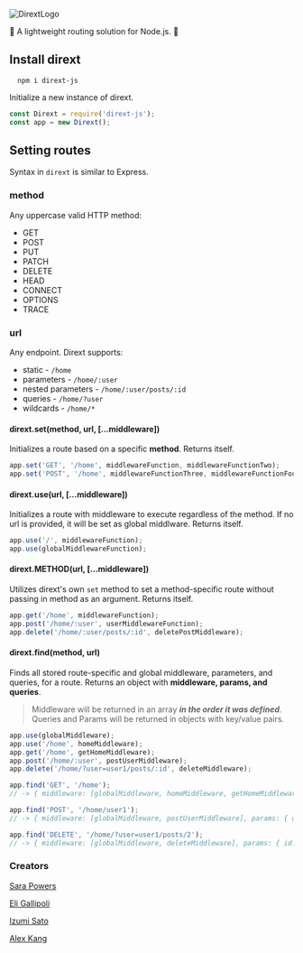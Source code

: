 ![DirextLogo](https://i.ibb.co/3CCS8g5/dirextlogo.png)

 🚧 A lightweight routing solution for Node.js. 🚧

## **Install dirext** 
`  npm i dirext-js`

Initialize a new instance of dirext.

```javascript
const Dirext = require('dirext-js');
const app = new Dirext();
```

## Setting routes

Syntax in `dirext` is similar to Express. 

### method
Any uppercase valid HTTP method:
* GET
* POST
* PUT
* PATCH
* DELETE
* HEAD
* CONNECT
* OPTIONS
* TRACE

### url
Any endpoint. Dirext supports:
* static - `/home`
* parameters - `/home/:user`
* nested parameters - `/home/:user/posts/:id`
* queries - `/home/?user`
* wildcards - `/home/*`


#### dirext.set(method, url, [...middleware])
Initializes a route based on a specific **method**. Returns itself.

```javascript
app.set('GET', '/home', middlewareFunction, middlewareFunctionTwo);
app.set('POST', '/home', middlewareFunctionThree, middlewareFunctionFour);
```

#### dirext.use(url, [...middleware])

Initializes a route with middleware to execute regardless of the method. If no url is provided, it will be set as global middlware. Returns itself.

```javascript
app.use('/', middlewareFunction);
app.use(globalMiddlewareFunction);
```

#### dirext.METHOD(url, [...middleware])

Utilizes dirext's own `set` method to set a method-specific route without passing in method as an argument. Returns itself.

```javascript
app.get('/home', middlewareFunction);
app.post('/home/:user', userMiddlewareFunction);
app.delete('/home/:user/posts/:id', deletePostMiddleware);
```

#### dirext.find(method, url)

Finds all stored route-specific and global middleware, parameters, and queries, for a route. Returns an object with **middleware, params, and queries**.
> Middleware will be returned in an array **_in the order it was defined_**. Queries and Params will be returned in objects with key/value pairs. 

```javascript
app.use(globalMiddleware);
app.use('/home', homeMiddleware);
app.get('/home', getHomeMiddleware);
app.post('/home/:user', postUserMiddleware);
app.delete('/home/?user=user1/posts/:id', deleteMiddleware);

app.find('GET', '/home');
// -> { middleware: [globalMiddleware, homeMiddleware, getHomeMiddleware] }

app.find('POST', '/home/user1');
// -> { middleware: [globalMiddleware, postUserMiddleware], params: { user: user1 } }

app.find('DELETE', '/home/?user=user1/posts/2');
// -> { middleware: [globalMiddleware, deleteMiddleware], params: { id: 2 }, queries: { user: user1 } }
```

### Creators 

[Sara Powers](https://github.com/sarapowers)

[Eli Gallipoli](https://github.com/egcg317)

[Izumi Sato](https://github.com/izumi411)

[Alex Kang](https://github.com/akang0408)





